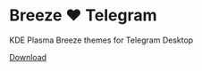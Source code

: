 # Breeze ♥️ Telegram

KDE Plasma Breeze themes for Telegram Desktop

[Download](https://t.me/+Jxi7L42mH0AwN2Rk)
